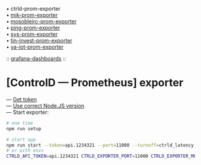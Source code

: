 • ctrld-prom-exporter \
• [mik-prom-exporter](https://github.com/k03mad/mik-prom-exporter) \
• [mosobleirc-prom-exporter](https://github.com/k03mad/mosobleirc-prom-exporter) \
• [ping-prom-exporter](https://github.com/k03mad/ping-prom-exporter) \
• [sys-prom-exporter](https://github.com/k03mad/sys-prom-exporter) \
• [tin-invest-prom-exporter](https://github.com/k03mad/tin-invest-prom-exporter) \
• [ya-iot-prom-exporter](https://github.com/k03mad/ya-iot-prom-exporter)

:: [grafana-dashboards](https://github.com/k03mad/grafana-dashboards/tree/master/export) ::

# [ControlD — Prometheus] exporter

— [Get token](https://controld.com/dashboard/api) \
— [Use correct Node.JS version](.nvmrc) \
— Start exporter:

```bash
# one time
npm run setup

# start app
npm run start --token=api.1234321 --port=11000 --turnoff=ctrld_latency,ctrld_locations
# or with envs
CTRLD_API_TOKEN=api.1234321 CTRLD_EXPORTER_PORT=11000 CTRLD_EXPORTER_METRICS_TURN_OFF=ctrld_latency,ctrld_locations npm run start
```
